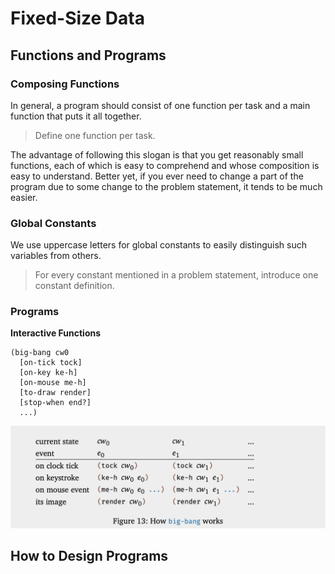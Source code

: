 # Fixed-Size Data

## Functions and Programs

### Composing Functions

In general, a program should consist of one function per task and a main function that puts it all together.

> Define one function per task.

The advantage of following this slogan is that you get reasonably small functions, each of which is easy to comprehend and whose composition is easy to understand.
Better yet, if you ever need to change a part of the program due to some change to the problem statement, it tends to be much easier.

### Global Constants

We use uppercase letters for global constants to easily distinguish such variables from others.

> For every constant mentioned in a problem statement, introduce one constant definition.

### Programs

**Interactive Functions**

```Racket
(big-bang cw0
  [on-tick tock]
  [on-key ke-h]
  [on-mouse me-h]
  [to-draw render]
  [stop-when end?]
  ...)
```

![Explanation of the above function](ressources/readme-img-01.png)

## How to Design Programs


